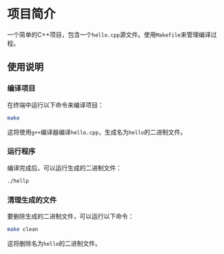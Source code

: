 # 项目简介

一个简单的C++项目，包含一个`hello.cpp`源文件。使用`Makefile`来管理编译过程。

## 使用说明

### 编译项目

在终端中运行以下命令来编译项目：
```bash
make
```
这将使用`g++`编译器编译`hello.cpp`，生成名为`hello`的二进制文件。

### 运行程序

编译完成后，可以运行生成的二进制文件：

```bash
./hellp
```

### 清理生成的文件

要删除生成的二进制文件，可以运行以下命令：

```bash
make clean
```
这将删除名为`hello`的二进制文件。